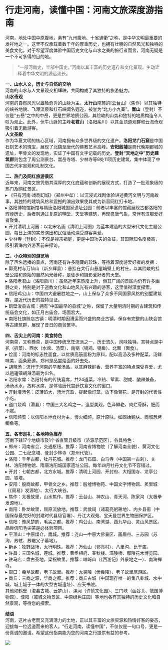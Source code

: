 # 行走河南，读懂中国：河南文旅深度游指南  

河南，地处中国中原腹地，素有“九州腹地、十省通衢”之称，是中华文明最重要的发祥地之一。这里不仅承载着数千年的厚重历史，也拥有壮丽的自然风光和独特的美食文化。对于希望深度体验中国历史文化与山水之美的旅行者而言，河南无疑是一个不可多得的目的地。  

> “一部河南史，半部中国史。”河南以其丰富的历史遗存和文化景观，生动诠释着中华文明的源远流长。  

**一、山水人文，历史与自然的交响**  
河南的山水与人文景观交相辉映，共同构成了其独特的旅游魅力。  
**山水奇观**  
河南的自然风光以雄险奇秀的山脉为主。**太行山**南麓的<a href="http://www.tiangong.cn/04d5b009-b761-40d6-91a4-08d6dac95eee#source-jiaozuo-yuntai" target="_blank">[云台山]</a>（焦作）以其独特的峡谷地貌、飞瀑流泉和红石峡闻名遐迩，被誉为“北方小九寨”。**嵩山**（登封）不仅是“五岳”之中的中岳，更是世界地质公园，其险峻的山势和独特的地质构造令人叹为观止。此外，伏牛山脉的主峰**老君山**（洛阳栾川）以其金顶道观群和云海奇观吸引着无数游客。  
**人文圣殿**  
作为华夏文明的核心区域，河南拥有众多世界级的文化遗产。**洛阳龙门石窟**是中国石刻艺术的瑰宝，展现了北魏至唐代的佛教艺术高峰。**安阳殷墟**是商代晚期都城的遗址，甲骨文的发现地，实证了中国有文字记载的历史。**登封“天地之中”历史建筑群**则包含了周公测景台、嵩岳寺塔、少林寺等8处11项历史建筑，集中体现了中国古代宇宙观和礼制文化。  

**二、热门及网红旅游景区**  
近年来，河南文旅凭借其深厚的文化底蕴和创新的展现方式，打造了一批现象级的热门及网红景区。  
▸ 《只有河南·戏剧幻城》（郑州中牟）：以沉浸式戏剧体验讲述黄河文明与河南故事，其独特的建筑风格和震撼的演出效果使其成为新晋网红打卡地。  
▸ 洛阳博物馆新馆与隋唐洛阳城国家遗址公园：前者以丰富的馆藏展现古都洛阳的辉煌历史，后者则通过复原的明堂、天堂等建筑，再现盛唐气象，常伴有汉服爱好者聚集。  
▸ 开封清明上河园：以北宋名画《清明上河图》为蓝本建造的大型宋代文化主题公园，每日上演的实景演出和民俗活动深受游客喜爱。  
▸ 少林寺（登封）：不仅是禅宗祖庭，更是中国功夫的象征，其国际知名度极高，吸引着海内外游客前来探访。  

**三、小众特别的游览地**  
除了声名远播的景点，河南还有许多隐藏的珍珠，等待着深度游爱好者的发掘：  
▸ 郭亮村与万仙山（新乡辉县）：悬挂在太行山悬崖峭壁上的村庄，以其险峻的挂壁公路和原始的自然风光著称，是徒步和摄影爱好者的天堂。  
▸ 洛阳老君山（洛阳栾川）：虽然近年来热度上升，但其广阔的景区内仍有许多幽静之处，特别是对于道教文化和山地风光有兴趣的游客，这里值得深度探索。  
▸ 信阳鸡公山：中国四大避暑胜地之一，山上保存了众多不同国家风格的别墅建筑群，是近代历史的独特见证。  
▸ 鹤壁浚县古城：拥有“中国最早的县城”之称，保留了大量明清时期的古建筑和传统庙会文化，如正月古庙会，场面宏大。  
▸ 南阳社旗赊店古镇：明清时期因漕运而兴盛的商业古镇，保存有完整的山陕会馆等古建筑群，展现了昔日的商贸繁华。  

**四、舌尖上的河南：美食特色**  
河南菜，又称豫菜，是中国传统烹饪流派之一，历史悠久，风味独特。其特点是中扒（扒菜）、西水（水席、汤菜）、南锅（锅鸡、锅鱼）、北面（面食）。  
▸ 烩面：河南的标志性面食，以优质高筋面粉为原料，配以高汤及多种配菜，汤鲜味美，面条筋道。郑州是品尝烩面的好去处。  
▸ 胡辣汤：流行于河南的早餐汤品，以其麻辣鲜香、营养丰富的特点深受喜爱，尤以逍遥镇胡辣汤最为出名。  
▸ 洛阳水席：洛阳特有的传统宴席，共24道菜，冷热、荤素、甜咸、酸辣兼备，汤汤水水，故称水席，是体验唐代宫廷饮食文化的窗口。  
▸ 开封灌汤包：皮薄馅大，汤汁充盈，提起像灯笼，放下像菊花，是开封的代表性小吃。  
▸ 道口烧鸡（滑县）：中国三大名鸡之一，造型美观，色泽鲜艳，肉烂骨酥，肥而不腻。  
▸ 信阳炖菜：以信阳本地食材为主，慢火细炖，原汁原味，如固始鹅块、商城葱烤鲫鱼等。  

**五、各市巡礼：各地特色推荐**  
河南下辖17个地级市及1个省直管县级市（济源示范区），各具特色：  
▸ 郑州：河南省会，交通枢纽。推荐：河南省博物院（了解河南全貌）、黄河文化公园、二七纪念塔、登封少林寺（郑州代管）。  
▸ 洛阳：千年古都，牡丹花城。推荐：龙门石窟、白马寺（中国第一古刹）、关林、洛阳博物馆、隋唐洛阳城国家遗址公园。每年四月牡丹文化节不容错过。  
▸ 开封：七朝古都，北方水城。推荐：清明上河园、开封府、大相国寺、龙亭公园、铁塔。  
▸ 安阳：殷商故都，甲骨文之乡。推荐：殷墟博物苑、中国文字博物馆、羑里城（《周易》发源地）、太行大峡谷。  
▸ 焦作：太极故里，山水焦作。推荐：云台山、神农山、青天河、陈家沟（太极拳发源地）。  
▸ 南阳：卧龙故里，屈原流放地。推荐：武侯祠（诸葛亮躬耕地）、内乡县衙（中国保存最完好的封建时代县级官署）、丹江大观苑、宝天曼世界生物圈保护区。  
▸ 信阳：豫风楚韵，毛尖之都。推荐：鸡公山、南湾湖、西九华山、灵山风景区。品尝信阳毛尖茶是必体验项目。  
▸ 平顶山：中原煤仓，鹰城。推荐：尧山—中原大佛景区、画眉谷、三苏园（苏洵、苏轼、苏辙父子墓地）。  
▸ 新乡：牧野战场，太行明珠。推荐：万仙山（郭亮村）、八里沟、比干庙。  
▸ 许昌：三国名城，莲城。推荐：曹丞相府、春秋楼、灞陵桥、鄢陵花木博览园。  
▸ 驻马店：盘古圣地，梁祝故里。推荐：嵖岈山（《西游记》外景地之一）、南海禅寺。  
▸ 周口：羲皇故都，老子故里。推荐：太昊陵（伏羲陵）、老子故里旅游区。  
▸ 商丘：三商之源，华商之都。推荐：商丘古城（中国现存唯一的集八卦城、水中城、城上城于一体的大型古城遗址）、应天书院。  
其他如鹤壁（浚县古城、云梦山）、漯河（许慎文化园）、三门峡（函谷关、虢国博物馆）、濮阳（戚城文物景区、中原绿色庄园）等地也各有其独特的历史文化和自然景观，等待您的探索。  

**结语**  
河南，这片古老而又充满活力的土地，正以其丰富的文旅资源和热情好客的姿态，迎接每一位远道而来的客人。“行走河南，读懂中国”，不仅仅是一句口号，更是一份真诚的邀请。希望这份指南能为您的河南之行提供有益的参考。  

![](http://www.onegreen.net/maps/Upload_maps/201610/2016100905422672.jpg)  
